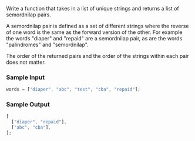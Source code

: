 Write a function that takes in a list of unique strings and returns a list of semordnilap pairs.

A semordnilap pair is defined as a set of different strings where the reverse of one word is the same as the forward version of the other. For example the words "diaper" and "repaid" are a semordnilap pair, as are the words "palindromes" and "semordnilap".

The order of the returned pairs and the order of the strings within each pair does not matter.

### Sample Input

```javascript
words = ["diaper", "abc", "test", "cba", "repaid"];
```

### Sample Output

```javascript
[
  ["diaper", "repaid"],
  ["abc", "cba"],
];
```
